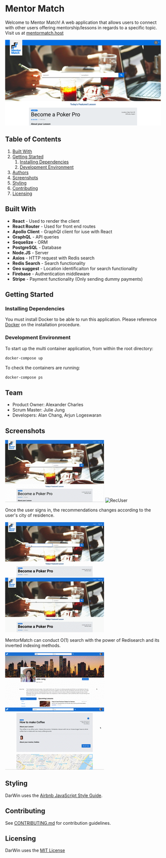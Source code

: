# Mentor Match

Welcome to Mentor Match! A web application that allows users to connect with other users offering mentorship/lessons in regards to a specific topic. Visit us at [mentormatch.host](http://mentormatch.host)

![Main](./readmeImgs/landingScreenshot.png)

## Table of Contents

1. [Built With](#built-with)
1. [Getting Started](#getting-started)
   1. [Installing Dependencies](#installing-dependencies)
   1. [Development Environment](#development-environment)
1. [Authors](#authors)
1. [Screenshots](#screenshots)
1. [Styling](#styling)
1. [Contributing](#contributing)
1. [Licensing](#licensing)

## Built With

- **React** - Used to render the client
- **React Router** - Used for front end routes
- **Apollo Client** - GraphQl client for iuse with React
- **GraphQL** - API queries
- **Sequelize** - ORM
- **PostgreSQL** - Database
- **Node.JS** - Server
- **Axios** - HTTP request with Redis search
- **Redis Search** - Search functionality
- **Geo suggest** - Location identificaiton for search functionality
- **Firebase** - Authentication middleware
- **Stripe** - Payment functionality (Only sending dummy payments)

## Getting Started

### Installing Dependencies

You must install Docker to be able to run this application. Please reference [Docker](https://www.docker.com/) on the installation procedure.

### Development Environment

To start up the multi container application, from within the root directory:

```sh
docker-compose up
```

To check the containers are running:

```sh
docker-compose ps
```

## Team

- Product Owner: Alexander Charles
- Scrum Master: Julie Jung
- Developers: Alan Chang, Arjun Logeswaran

## Screenshots

![RecGuest](./readmeImgs/rec-guest.gif)
![RecUser](./readmeImgs/rec-user.gif)

Once the user signs in, the recommendations changes according to the user's city of residence.

![Search1](./readmeImgs/search-cookingsteak.gif)
![Search2](./readmeImgs/search-cookingsteakforbeginners.gif)

MentorMatch can conduct O(1) search with the power of Redisearch and its inverted indexing methods.

![UserProfile](./readmeImgs/userProfile.gif)
![LessonDetails](./readmeImgs/lessonDetails.gif)

## Styling

DarWin uses the [Airbnb JavaScript Style Guide](https://github.com/airbnb/javascript/).

## Contributing

See [CONTRIBUTING.md](CONTRIBUTING.md) for contribution guidelines.

## Licensing

DarWin uses the [MIT License](LICENSE.MD)
